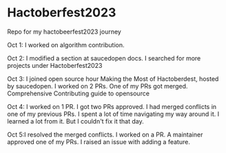 # Hactoberfest2023
Repo for my hactobeerfest2023 journey

Oct 1: I worked on algorithm contribution.

Oct 2: I modified a section at saucedopen docs. I searched for more projects under Hactoberfest2023

Oct 3: I joined open source hour Making the Most of Hactoberdest, hosted by saucedopen. I worked on 2 PRs. One of my PRs got merged. Comprehensive Contributing guide to opensource

Oct 4: I worked on 1 PR. I got two PRs approved. I had merged conflicts in one of my previous PRs. I spent a lot of time navigating my way around it. I learned a lot from it. But I couldn't fix it that day.

Oct 5:I resolved the merged conflicts. I worked on a PR. A maintainer approved one of my PRs. I raised an issue with adding a feature.
